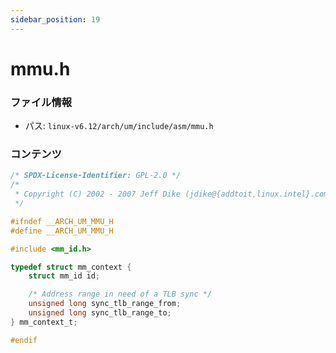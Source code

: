 ```yaml
---
sidebar_position: 19
---
```

# mmu.h

### ファイル情報

- パス: `linux-v6.12/arch/um/include/asm/mmu.h`

### コンテンツ

```h
/* SPDX-License-Identifier: GPL-2.0 */
/* 
 * Copyright (C) 2002 - 2007 Jeff Dike (jdike@{addtoit,linux.intel}.com)
 */

#ifndef __ARCH_UM_MMU_H
#define __ARCH_UM_MMU_H

#include <mm_id.h>

typedef struct mm_context {
	struct mm_id id;

	/* Address range in need of a TLB sync */
	unsigned long sync_tlb_range_from;
	unsigned long sync_tlb_range_to;
} mm_context_t;

#endif

```
